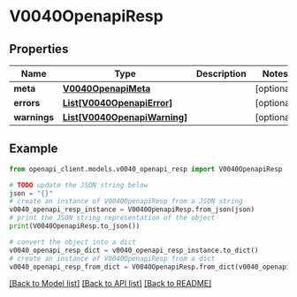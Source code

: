 # V0040OpenapiResp


## Properties

Name | Type | Description | Notes
------------ | ------------- | ------------- | -------------
**meta** | [**V0040OpenapiMeta**](V0040OpenapiMeta.md) |  | [optional] 
**errors** | [**List[V0040OpenapiError]**](V0040OpenapiError.md) |  | [optional] 
**warnings** | [**List[V0040OpenapiWarning]**](V0040OpenapiWarning.md) |  | [optional] 

## Example

```python
from openapi_client.models.v0040_openapi_resp import V0040OpenapiResp

# TODO update the JSON string below
json = "{}"
# create an instance of V0040OpenapiResp from a JSON string
v0040_openapi_resp_instance = V0040OpenapiResp.from_json(json)
# print the JSON string representation of the object
print(V0040OpenapiResp.to_json())

# convert the object into a dict
v0040_openapi_resp_dict = v0040_openapi_resp_instance.to_dict()
# create an instance of V0040OpenapiResp from a dict
v0040_openapi_resp_from_dict = V0040OpenapiResp.from_dict(v0040_openapi_resp_dict)
```
[[Back to Model list]](../README.md#documentation-for-models) [[Back to API list]](../README.md#documentation-for-api-endpoints) [[Back to README]](../README.md)



